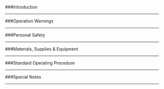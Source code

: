 ###Introduction

***

###Operation Warnings

***

###Personal Safety

***

###Materials, Supplies & Equipment

***

###Standard Operating Procedure

***

###Special Notes

***

